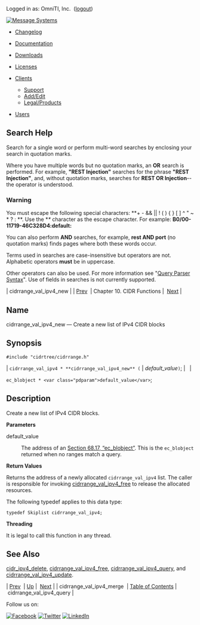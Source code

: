 Logged in as: OmniTI, Inc.  ([logout](https://support.messagesystems.com/logout.php))

[![Message Systems](https://support.messagesystems.com/images/ms-white205.png)](https://support.messagesystems.com/start.php) 

*   [Changelog](https://support.messagesystems.com/start.php?show=changelog)
*   [Documentation](https://support.messagesystems.com/docs/)
*   [Downloads](https://support.messagesystems.com/start.php)

*   [Licenses](https://support.messagesystems.com/license_summary.php)
*   <a href="">Clients</a>
    *   [Support](https://support.messagesystems.com/cs.php)
    *   [Add/Edit](https://support.messagesystems.com/edit_client.php)
    *   [Legal/Products](https://support.messagesystems.com/edit_products.php)
*   [Users](https://support.messagesystems.com/edit_customer.php)

## Search Help

Search for a single word or perform multi-word searches by enclosing your search in quotation marks.

Where you have multiple words but no quotation marks, an **OR** search is performed. For example, **"REST Injection"** searches for the phrase **"REST Injection"**, and, without quotation marks, searches for **REST OR Injection**--the operator is understood.

### Warning

You must escape the following special characters: **+ - && || ! ( ) { } [ ] ^ " ~ * ? : \**. Use the **\** character as the escape character. For example: **B0/00-11719-46C328D4\:default\:**

You can also perform **AND** searches, for example, **rest AND port** (no quotation marks) finds pages where both these words occur.

Terms used in searches are case-insensitive but operators are not. Alphabetic operators **must** be in uppercase.

Other operators can also be used. For more information see "[Query Parser Syntax](https://lucene.apache.org/core/old_versioned_docs/versions/3_0_0/queryparsersyntax.html)". Use of fields in searches is not currently supported.

| cidrrange_val_ipv4_new |
| [Prev](apis.cidrrange_val_ipv4_merge.php)  | Chapter 10. CIDR Functions |  [Next](apis.cidrrange_val_ipv4_query.php) |

<a name="apis.cidrrange_val_ipv4_new"></a>
## Name

cidrrange_val_ipv4_new — Create a new list of IPv4 CIDR blocks

## Synopsis

`#include "cidrtree/cidrrange.h"`

| `cidrrange_val_ipv4 * **cidrrange_val_ipv4_new** (` | <var class="pdparam">default_value</var>`)`; |   |

`ec_blobject * <var class="pdparam">default_value</var>`;<a name="idp20955904"></a>
## Description

Create a new list of IPv4 CIDR blocks.

**Parameters**

<dl class="variablelist">

<dt>default_value</dt>

<dd>

The address of an [Section 68.17, “ec_blobject”](structs.ec_blobject.php "68.17. ec_blobject"). This is the `ec_blobject` returned when no ranges match a query.

</dd>

</dl>

**Return Values**

Returns the address of a newly allocated `cidrrange_val_ipv4` list. The caller is responsible for invoking [cidrrange_val_ipv4_free](apis.cidrrange_val_ipv4_free.php "cidrrange_val_ipv4_free") to release the allocated resources.

The following typedef applies to this data type:

`typedef Skiplist cidrrange_val_ipv4;`

**Threading**

It is legal to call this function in any thread.

<a name="idp20965456"></a>
## See Also

[cidr_ipv4_delete](apis.cidr_ipv4_delete.php "cidr_ipv4_delete"), [cidrrange_val_ipv4_free](apis.cidrrange_val_ipv4_free.php "cidrrange_val_ipv4_free"), [cidrrange_val_ipv4_query](apis.cidrrange_val_ipv4_query.php "cidrrange_val_ipv4_query"), and [cidrrange_val_ipv4_update](apis.cidrrange_val_ipv4_update.php "cidrrange_val_ipv4_update").

| [Prev](apis.cidrrange_val_ipv4_merge.php)  | [Up](cidr.php) |  [Next](apis.cidrrange_val_ipv4_query.php) |
| cidrrange_val_ipv4_merge  | [Table of Contents](index.php) |  cidrrange_val_ipv4_query |

Follow us on:

[![Facebook](https://support.messagesystems.com/images/icon-facebook.png)](http://www.facebook.com/messagesystems) [![Twitter](https://support.messagesystems.com/images/icon-twitter.png)](http://twitter.com/#!/MessageSystems) [![LinkedIn](https://support.messagesystems.com/images/icon-linkedin.png)](http://www.linkedin.com/company/message-systems)